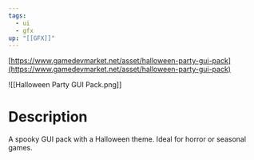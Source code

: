 ```yaml
---
tags:
  - ui
  - gfx
up: "[[GFX]]"
---
```

[https://www.gamedevmarket.net/asset/halloween-party-gui-pack](https://www.gamedevmarket.net/asset/halloween-party-gui-pack)

![[Halloween Party GUI Pack.png]]

# Description
A spooky GUI pack with a Halloween theme. Ideal for horror or seasonal games.

